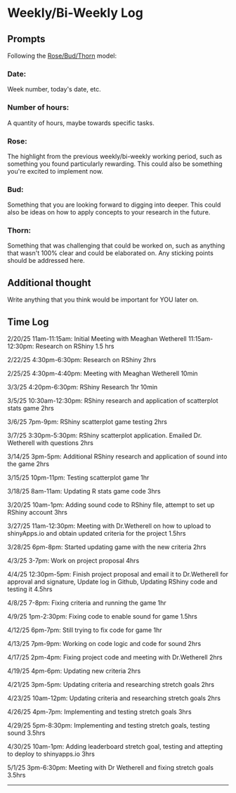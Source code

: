 # Weekly/Bi-Weekly Log

## Prompts
Following the [Rose/Bud/Thorn](https://www.panoramaed.com/blog/rose-bud-thorn-activity-and-worksheet#:~:text=%22Rose%2C%20Bud%2C%20Thorn%22%20is%20a%20mindful%20design%2D,day%2C%20week%2C%20or%20month.) model:

### Date: 
Week number, today's date, etc. 


### Number of hours: 
A quantity of hours, maybe towards specific tasks. 

### Rose:
The highlight from the previous weekly/bi-weekly working period, such as something you found particularly rewarding. This could also be something you're excited to implement now.

### Bud: 
Something that you are looking forward to digging into deeper. This could also be ideas on how to apply concepts to your research in the future. 

### Thorn: 
Something that was challenging that could be worked on, such as anything that wasn't 100% clear and could be elaborated on. Any sticking points should be addressed here. 

## Additional thought
Write anything that you think would be important for YOU later on.




## Time Log
2/20/25
11am-11:15am: Initial Meeting with Meaghan Wetherell
11:15am-12:30pm: Research on RShiny
1.5 hrs

2/22/25
4:30pm-6:30pm: Research on RShiny
2hrs

2/25/25
4:30pm-4:40pm: Meeting with Meaghan Wetherell
10min

3/3/25
4:20pm-6:30pm: RShiny Research
1hr 10min

3/5/25
10:30am-12:30pm: RShiny research and application of scatterplot stats game
2hrs

3/6/25
7pm-9pm: RShiny scatterplot game testing
2hrs

3/7/25
3:30pm-5:30pm: RShiny scatterplot application. Emailed Dr. Wetherell with questions
2hrs

3/14/25
3pm-5pm: Additional RShiny research and application of sound into the game
2hrs

3/15/25
10pm-11pm: Testing scatterplot game
1hr

3/18/25
8am-11am: Updating R stats game code
3hrs

3/20/25
10am-1pm: Adding sound code to RShiny file, attempt to set up RShiny account
3hrs

3/27/25
11am-12:30pm: Meeting with Dr.Wetherell on how to upload to shinyApps.io and obtain updated criteria for the project
1.5hrs

3/28/25
6pm-8pm: Started updating game with the new criteria 
2hrs

4/3/25
3-7pm: Work on project proposal
4hrs

4/4/25
12:30pm-5pm: Finish project proposal and email it to Dr.Wetherell for approval and signature, Update log in Github, Updating RShiny code and testing it
4.5hrs

4/8/25
7-8pm: Fixing criteria and running the game
1hr

4/9/25
1pm-2:30pm: Fixing code to enable sound for game
1.5hrs

4/12/25
6pm-7pm: Still trying to fix code for game
1hr

4/13/25
7pm-9pm: Working on code logic and code for sound
2hrs

4/17/25
2pm-4pm: Fixing project code and meeting with Dr.Wetherell
2hrs

4/19/25
4pm-6pm: Updating new criteria
2hrs

4/21/25
3pm-5pm: Updating criteria and researching stretch goals
2hrs

4/23/25
10am-12pm: Updating criteria and researching stretch goals
2hrs

4/26/25
4pm-7pm: Implementing and testing stretch goals
3hrs

4/29/25
5pm-8:30pm: Implementing and testing stretch goals, testing sound
3.5hrs

4/30/25
10am-1pm: Adding leaderboard stretch goal, testing and attepting to deploy to shinyapps.io
3hrs

5/1/25
3pm-6:30pm: Meeting with Dr Wetherell and fixing stretch goals
3.5hrs

---

